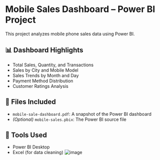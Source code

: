 # Mobile Sales Dashboard – Power BI Project

This project analyzes mobile phone sales data using Power BI.

## 📊 Dashboard Highlights
- Total Sales, Quantity, and Transactions
- Sales by City and Mobile Model
- Sales Trends by Month and Day
- Payment Method Distribution
- Customer Ratings Analysis

## 📁 Files Included
- `mobile-sale-dashboard.pdf`: A snapshot of the Power BI dashboard
- *(Optional)* `mobile-sales.pbix`: The Power BI source file

## 🔧 Tools Used
- Power BI Desktop
- Excel (for data cleaning)
![image](https://github.com/user-attachments/assets/d1d4d168-14ea-414c-ba41-420a90a6e089)
